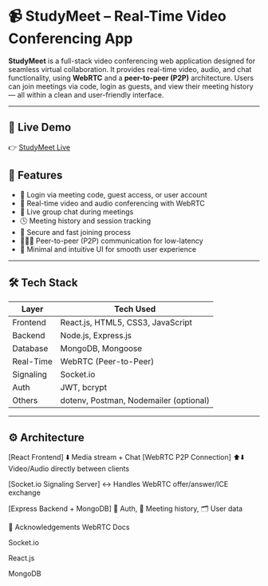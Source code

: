 # 📹 StudyMeet – Real-Time Video Conferencing App

**StudyMeet** is a full-stack video conferencing web application designed for seamless virtual collaboration. It provides real-time video, audio, and chat functionality, using **WebRTC** and a **peer-to-peer (P2P)** architecture. Users can join meetings via code, login as guests, and view their meeting history — all within a clean and user-friendly interface.

---


## 🚀 Live Demo
👉 [StudyMeet Live](https://studymeetfrontend.onrender.com)  

## 🌟 Features

- 🔐 Login via meeting code, guest access, or user account  
- 🎥 Real-time video and audio conferencing with WebRTC  
- 💬 Live group chat during meetings  
- 🕓 Meeting history and session tracking  
- 📩 Secure and fast joining process  
- 🧑‍🤝‍🧑 Peer-to-peer (P2P) communication for low-latency  
- 🧼 Minimal and intuitive UI for smooth user experience

---

## 🛠️ Tech Stack

| Layer        | Tech Used                         |
|--------------|-----------------------------------|
| Frontend     | React.js, HTML5, CSS3, JavaScript |
| Backend      | Node.js, Express.js               |
| Database     | MongoDB, Mongoose                 |
| Real-Time    | WebRTC (Peer-to-Peer)             |
| Signaling    | Socket.io                         |
| Auth         | JWT, bcrypt                       |
| Others       | dotenv, Postman, Nodemailer (optional)

---

## ⚙️ Architecture

[React Frontend]
   ⬇️ Media stream + Chat
[WebRTC P2P Connection]
   ⬆️⬇️ Video/Audio directly between clients

[Socket.io Signaling Server]
   ↔️ Handles WebRTC offer/answer/ICE exchange

[Express Backend + MongoDB]
   🔐 Auth, 🧾 Meeting history, 🗂 User data

🙌 Acknowledgements
WebRTC Docs

Socket.io

React.js

MongoDB


